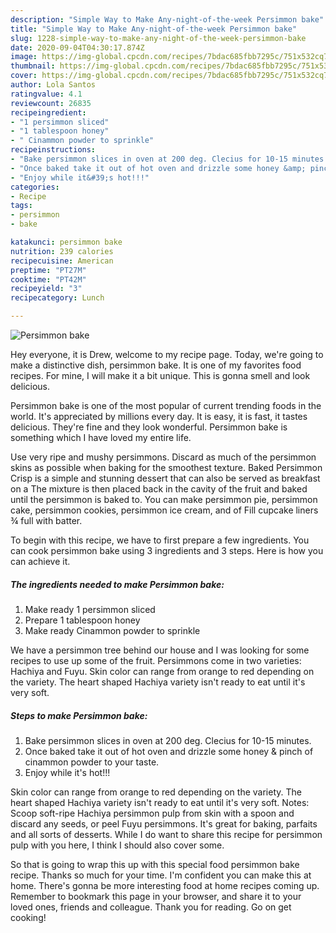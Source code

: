 ```yaml
---
description: "Simple Way to Make Any-night-of-the-week Persimmon bake"
title: "Simple Way to Make Any-night-of-the-week Persimmon bake"
slug: 1228-simple-way-to-make-any-night-of-the-week-persimmon-bake
date: 2020-09-04T04:30:17.874Z
image: https://img-global.cpcdn.com/recipes/7bdac685fbb7295c/751x532cq70/persimmon-bake-recipe-main-photo.jpg
thumbnail: https://img-global.cpcdn.com/recipes/7bdac685fbb7295c/751x532cq70/persimmon-bake-recipe-main-photo.jpg
cover: https://img-global.cpcdn.com/recipes/7bdac685fbb7295c/751x532cq70/persimmon-bake-recipe-main-photo.jpg
author: Lola Santos
ratingvalue: 4.1
reviewcount: 26835
recipeingredient:
- "1 persimmon sliced"
- "1 tablespoon honey"
- " Cinammon powder to sprinkle"
recipeinstructions:
- "Bake persimmon slices in oven at 200 deg. Clecius for 10-15 minutes."
- "Once baked take it out of hot oven and drizzle some honey &amp; pinch of cinammon powder to your taste."
- "Enjoy while it&#39;s hot!!!"
categories:
- Recipe
tags:
- persimmon
- bake

katakunci: persimmon bake 
nutrition: 239 calories
recipecuisine: American
preptime: "PT27M"
cooktime: "PT42M"
recipeyield: "3"
recipecategory: Lunch

---
```



![Persimmon bake](https://img-global.cpcdn.com/recipes/7bdac685fbb7295c/751x532cq70/persimmon-bake-recipe-main-photo.jpg)

Hey everyone, it is Drew, welcome to my recipe page. Today, we're going to make a distinctive dish, persimmon bake. It is one of my favorites food recipes. For mine, I will make it a bit unique. This is gonna smell and look delicious.

Persimmon bake is one of the most popular of current trending foods in the world. It's appreciated by millions every day. It is easy, it is fast, it tastes delicious. They're fine and they look wonderful. Persimmon bake is something which I have loved my entire life.

Use very ripe and mushy persimmons. Discard as much of the persimmon skins as possible when baking for the smoothest texture. Baked Persimmon Crisp is a simple and stunning dessert that can also be served as breakfast on a The mixture is then placed back in the cavity of the fruit and baked until the persimmon is baked to. You can make persimmon pie, persimmon cake, persimmon cookies, persimmon ice cream, and of Fill cupcake liners ¾ full with batter.


To begin with this recipe, we have to first prepare a few ingredients. You can cook persimmon bake using 3 ingredients and 3 steps. Here is how you can achieve it.

<!--inarticleads1-->

##### The ingredients needed to make Persimmon bake:

1. Make ready 1 persimmon sliced
1. Prepare 1 tablespoon honey
1. Make ready  Cinammon powder to sprinkle


We have a persimmon tree behind our house and I was looking for some recipes to use up some of the fruit. Persimmons come in two varieties: Hachiya and Fuyu. Skin color can range from orange to red depending on the variety. The heart shaped Hachiya variety isn&#39;t ready to eat until it&#39;s very soft. 

<!--inarticleads2-->

##### Steps to make Persimmon bake:

1. Bake persimmon slices in oven at 200 deg. Clecius for 10-15 minutes.
1. Once baked take it out of hot oven and drizzle some honey &amp; pinch of cinammon powder to your taste.
1. Enjoy while it&#39;s hot!!!


Skin color can range from orange to red depending on the variety. The heart shaped Hachiya variety isn&#39;t ready to eat until it&#39;s very soft. Notes: Scoop soft-ripe Hachiya persimmon pulp from skin with a spoon and discard any seeds, or peel Fuyu persimmons. It&#39;s great for baking, parfaits and all sorts of desserts. While I do want to share this recipe for persimmon pulp with you here, I think I should also cover some. 

So that is going to wrap this up with this special food persimmon bake recipe. Thanks so much for your time. I'm confident you can make this at home. There's gonna be more interesting food at home recipes coming up. Remember to bookmark this page in your browser, and share it to your loved ones, friends and colleague. Thank you for reading. Go on get cooking!
